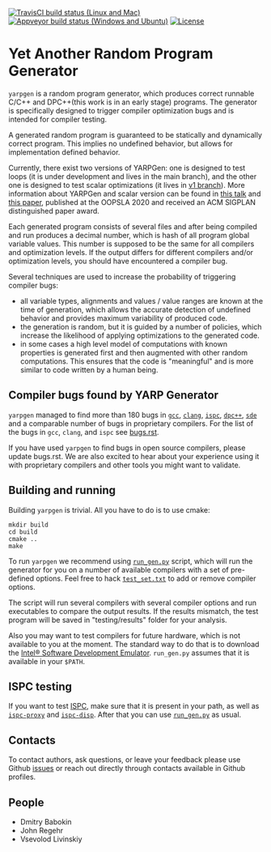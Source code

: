 [![TravisCI build status (Linux and Mac)](https://travis-ci.org/intel/yarpgen.svg?branch=main)](https://travis-ci.org/intel/yarpgen)
[![Appveyor build status (Windows and Ubuntu)](https://ci.appveyor.com/api/projects/status/meuyl409mtd4cljb/branch/main?svg=true)](https://ci.appveyor.com/project/webmasterintel/yarpgen/branch/main)
[![License](https://img.shields.io/badge/license-Apache--2.0-blue.svg)](https://github.com/intel/yarpgen/blob/main/LICENSE.txt)

Yet Another Random Program Generator
====================================

``yarpgen`` is a random program generator, which produces correct runnable C/C++ and DPC++(this work is in an early stage) programs. The generator is specifically designed to trigger compiler optimization bugs and is intended for compiler testing.

A generated random program is guaranteed to be statically and dynamically correct program. This implies no undefined behavior, but allows for implementation defined behavior.

Currently, there exist two versions of YARPGen: one is designed to test loops (it is under development and lives in the main branch), and the other one is designed to test scalar optimizations (it lives in [v1 branch](https://github.com/intel/yarpgen/tree/v1)). More information about YARPGen and scalar version can be found in [this talk](https://www.youtube.com/watch?v=mb9aRoXnicE) and [this paper](papers/yarpgen-ooplsa-2020.pdf), published at the OOPSLA 2020 and received an ACM SIGPLAN distinguished paper award.

Each generated program consists of several files and after being compiled and run produces a decimal number, which is hash of all program global variable values. This number is supposed to be the same for all compilers and optimization levels. If the output differs for different compilers and/or optimization levels, you should have encountered a compiler bug.

Several techniques are used to increase the probability of triggering compiler bugs:

* all variable types, alignments and values / value ranges are known at the time of generation, which allows the accurate detection of undefined behavior and provides maximum variability of produced code.
* the generation is random, but it is guided by a number of policies, which increase the likelihood of applying optimizations to the generated code.
* in some cases a high level model of computations with known properties is generated first and then augmented with other random computations. This ensures that the code is "meaningful" and is more similar to code written by a human being.

Compiler bugs found by YARP Generator
-------------------------------------

``yarpgen`` managed to find more than 180 bugs in [``gcc``](https://gcc.gnu.org/), [``clang``](https://clang.llvm.org/), [``ispc``](https://ispc.github.io/), [``dpc++``](https://software.intel.com/content/www/us/en/develop/tools/oneapi/components/dpc-compiler.html), [``sde``](https://software.intel.com/content/www/us/en/develop/articles/intel-software-development-emulator.html) and a comparable number of bugs in
proprietary compilers. For the list of the bugs in ``gcc``, ``clang``, and ``ispc`` see [bugs.rst](bugs.rst).

If you have used ``yarpgen`` to find bugs in open source compilers, please update bugs.rst. We are also excited to hear about your experience using it with proprietary compilers and other tools you might want to validate.

Building and running
--------------------

Building ``yarpgen`` is trivial.  All you have to do is to use cmake:
```
mkdir build
cd build
cmake ..
make
```

To run ``yarpgen`` we recommend using [``run_gen.py``](scripts/run_gen.py) script, which will run the generator for you
on a number of available compilers with a set of pre-defined options. Feel free to hack
[``test_set.txt``](scripts/test_sets.txt) to add or remove compiler options.

The script will run several compilers with several compiler options and run executables to compare the output results. If the results mismatch, the test program will be saved in "testing/results" folder for your analysis.

Also you may want to test compilers for future hardware, which is not available to you at the moment. The standard way to do that is to download the [Intel® Software Development Emulator](http://www.intel.com/software/sde). ``run_gen.py`` assumes that it is available in your ``$PATH``.

ISPC testing
------------

If you want to test [ISPC](https://ispc.github.io/), make sure that it is present in your path, as well as
[``ispc-proxy``](scripts/ispc-proxy) and [``ispc-disp``](scripts/ispc-disp). After that you can use
[``run_gen.py``](scripts/run_gen.py) as usual.

Contacts
--------

To contact authors, ask questions, or leave your feedback please use Github [issues](https://github.com/intel/yarpgen/issues) or reach out directly through contacts available in Github profiles.

People
------

* Dmitry Babokin
* John Regehr
* Vsevolod Livinskiy
